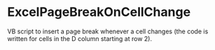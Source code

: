# ExcelPageBreakOnCellChange
VB script to insert a page break whenever a cell changes (the code is written for cells in the D column starting at row 2).
